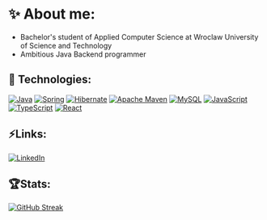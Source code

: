 # ✨ About me:
- Bachelor's student of Applied Computer Science at Wroclaw University of Science and Technology
- Ambitious Java Backend programmer

## 🚀 Technologies:
[![Java](https://img.shields.io/badge/java-%23ED8B00.svg?style=for-the-badge&logo=openjdk&logoColor=white)](https://github.com/maryushp/webshop)
[![Spring](https://img.shields.io/badge/spring-%236DB33F.svg?style=for-the-badge&logo=spring&logoColor=white)](https://github.com/maryushp/webshop)
[![Hibernate](https://img.shields.io/badge/Hibernate-59666C?style=for-the-badge&logo=Hibernate&logoColor=white)](https://github.com/maryushp/webshop)
[![Apache Maven](https://img.shields.io/badge/Apache%20Maven-C71A36?style=for-the-badge&logo=Apache%20Maven&logoColor=white)](https://github.com/maryushp/webshop)
[![MySQL](https://img.shields.io/badge/mysql-%2300f.svg?style=for-the-badge&logo=mysql&logoColor=white)](https://github.com/maryushp/webshop)
[![JavaScript](https://img.shields.io/badge/javascript-%23323330.svg?style=for-the-badge&logo=javascript&logoColor=%23F7DF1E)](https://github.com/maryushp/game-keys-store)
[![TypeScript](https://img.shields.io/badge/typescript-%23007ACC.svg?style=for-the-badge&logo=typescript&logoColor=white)](https://github.com/maryushp/floristic-boom-ui)
[![React](https://img.shields.io/badge/react-%2320232a.svg?style=for-the-badge&logo=react&logoColor=%2361DAFB)](https://github.com/maryushp/game-keys-store)

## ⚡Links:
[![LinkedIn](https://img.shields.io/badge/LinkedIn-0077B5?style=for-the-badge&logo=linkedin&logoColor=white)](https://www.linkedin.com/in/maryush-padhol/)

## 🏆Stats:
[![GitHub Streak](https://streak-stats.demolab.com?user=maryushp&theme=github-dark)](https://git.io/streak-stats)
